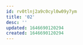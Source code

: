 ```yaml
---
id: rv0tlnj2a9c0cyl0w09y7ym
title: '02'
desc: ''
updated: 1646690120294
created: 1646690120294
---
```


